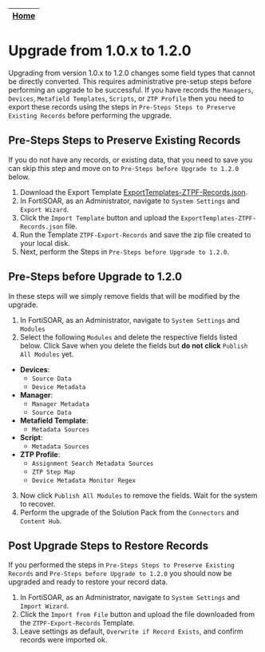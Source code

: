 | [Home](../README.md) |
|----------------------|

# Upgrade from 1.0.x to 1.2.0

Upgrading from version 1.0.x to 1.2.0 changes some field types that cannot be directly converted. This requires administrative pre-setup steps before performing an upgrade to be successful. If you have records the `Managers`, `Devices`, `Metafield Templates`, `Scripts`, or `ZTP Profile` then you need to export these records using the steps in `Pre-Steps Steps to Preserve Existing Records` before performing the upgrade. 

## Pre-Steps Steps to Preserve Existing Records

If you do not have any records, or existing data, that you need to save you can skip this step and move on to `Pre-Steps before Upgrade to 1.2.0` below. 

1. Download the Export Template [ExportTemplates-ZTPF-Records.json](./ExportTemplates-ZTPF-Records.json). 
2. In FortiSOAR, as an Administrator, navigate to `System Settings` and `Export Wizard`.
3. Click the `Import Template` button and upload the `ExportTemplates-ZTPF-Records.json` file. 
4. Run the Template `ZTPF-Export-Records` and save the zip file created to your local disk. 
5. Next, perform the Steps in `Pre-Steps before Upgrade to 1.2.0`. 

## Pre-Steps before Upgrade to 1.2.0

In these steps will we simply remove fields that will be modified by the upgrade. 

1. In FortiSOAR, as an Administrator, navigate to `System Settings` and `Modules`
2. Select the following `Modules` and delete the respective fields listed below. Click Save when you delete the fields but **do not click** `Publish All Modules` yet. 
  - **Devices**:
    - `Source Data`
    - `Device Metadata`
  - **Manager**:
    - `Manager Metadata`
    - `Source Data`
  - **Metafield Template**:
    - `Metadata Sources`
  - **Script**:
    - `Metadata Sources`
  - **ZTP Profile**:
    - `Assignment Search Metadata Sources`
    - `ZTP Step Map`
    - `Device Metadata Monitor Regex`
3. Now click `Publish All Modules` to remove the fields. Wait for the system to recover. 
4. Perform the upgrade of the Solution Pack from the `Connectors` and `Content Hub`.

## Post Upgrade Steps to Restore Records

If you performed the steps in `Pre-Steps Steps to Preserve Existing Records` and `Pre-Steps before Upgrade to 1.2.0` you should now be upgraded and ready to restore your record data. 

1. In FortiSOAR, as an Administrator, navigate to `System Settings` and `Import Wizard`.
2. Click the `Import from File` button and upload the file downloaded from the `ZTPF-Export-Records` Template. 
3. Leave settings as default, `Overwrite if Record Exists`, and confirm records were imported ok. 